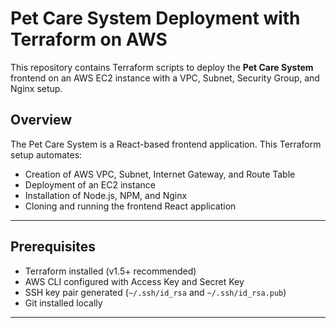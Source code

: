 # Pet Care System Deployment with Terraform on AWS

This repository contains Terraform scripts to deploy the **Pet Care System** frontend on an AWS EC2 instance with a VPC, Subnet, Security Group, and Nginx setup.



## Overview

The Pet Care System is a React-based frontend application. This Terraform setup automates:

- Creation of AWS VPC, Subnet, Internet Gateway, and Route Table
- Deployment of an EC2 instance
- Installation of Node.js, NPM, and Nginx
- Cloning and running the frontend React application

---

## Prerequisites

- Terraform installed (v1.5+ recommended)
- AWS CLI configured with Access Key and Secret Key
- SSH key pair generated (`~/.ssh/id_rsa` and `~/.ssh/id_rsa.pub`)
- Git installed locally

---

